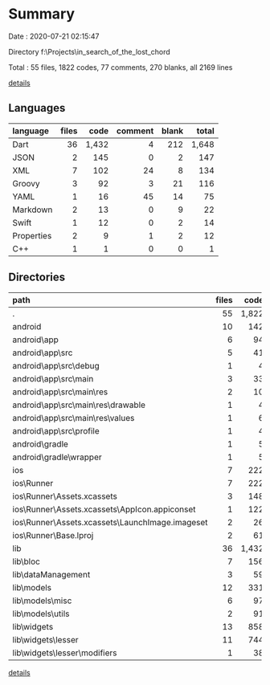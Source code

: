 # Summary

Date : 2020-07-21 02:15:47

Directory f:\Projects\in_search_of_the_lost_chord

Total : 55 files,  1822 codes, 77 comments, 270 blanks, all 2169 lines

[details](details.md)

## Languages
| language | files | code | comment | blank | total |
| :--- | ---: | ---: | ---: | ---: | ---: |
| Dart | 36 | 1,432 | 4 | 212 | 1,648 |
| JSON | 2 | 145 | 0 | 2 | 147 |
| XML | 7 | 102 | 24 | 8 | 134 |
| Groovy | 3 | 92 | 3 | 21 | 116 |
| YAML | 1 | 16 | 45 | 14 | 75 |
| Markdown | 2 | 13 | 0 | 9 | 22 |
| Swift | 1 | 12 | 0 | 2 | 14 |
| Properties | 2 | 9 | 1 | 2 | 12 |
| C++ | 1 | 1 | 0 | 0 | 1 |

## Directories
| path | files | code | comment | blank | total |
| :--- | ---: | ---: | ---: | ---: | ---: |
| . | 55 | 1,822 | 77 | 270 | 2,169 |
| android | 10 | 142 | 26 | 29 | 197 |
| android\app | 6 | 94 | 25 | 18 | 137 |
| android\app\src | 5 | 41 | 22 | 6 | 69 |
| android\app\src\debug | 1 | 4 | 3 | 1 | 8 |
| android\app\src\main | 3 | 33 | 16 | 4 | 53 |
| android\app\src\main\res | 2 | 10 | 9 | 3 | 22 |
| android\app\src\main\res\drawable | 1 | 4 | 7 | 2 | 13 |
| android\app\src\main\res\values | 1 | 6 | 2 | 1 | 9 |
| android\app\src\profile | 1 | 4 | 3 | 1 | 8 |
| android\gradle | 1 | 5 | 1 | 1 | 7 |
| android\gradle\wrapper | 1 | 5 | 1 | 1 | 7 |
| ios | 7 | 222 | 2 | 8 | 232 |
| ios\Runner | 7 | 222 | 2 | 8 | 232 |
| ios\Runner\Assets.xcassets | 3 | 148 | 0 | 4 | 152 |
| ios\Runner\Assets.xcassets\AppIcon.appiconset | 1 | 122 | 0 | 1 | 123 |
| ios\Runner\Assets.xcassets\LaunchImage.imageset | 2 | 26 | 0 | 3 | 29 |
| ios\Runner\Base.lproj | 2 | 61 | 2 | 2 | 65 |
| lib | 36 | 1,432 | 4 | 212 | 1,648 |
| lib\bloc | 7 | 156 | 0 | 57 | 213 |
| lib\dataManagement | 3 | 59 | 0 | 14 | 73 |
| lib\models | 12 | 331 | 0 | 53 | 384 |
| lib\models\misc | 6 | 97 | 0 | 22 | 119 |
| lib\models\utils | 2 | 91 | 0 | 6 | 97 |
| lib\widgets | 13 | 858 | 4 | 83 | 945 |
| lib\widgets\lesser | 11 | 744 | 4 | 69 | 817 |
| lib\widgets\lesser\modifiers | 1 | 38 | 0 | 5 | 43 |

[details](details.md)